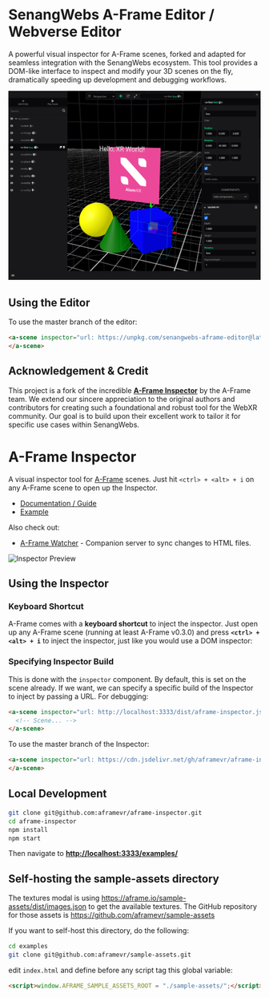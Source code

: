 # SenangWebs A-Frame Editor / Webverse Editor

A powerful visual inspector for A-Frame scenes, forked and adapted for seamless integration with the SenangWebs ecosystem. This tool provides a DOM-like interface to inspect and modify your 3D scenes on the fly, dramatically speeding up development and debugging workflows.

![SenangWebs Preview](https://github.com/a-hakim/senangwebs-aframe-editor/blob/master/senangwebs-webverse-editor.png)

## Using the Editor

To use the master branch of the editor:

```html
<a-scene inspector="url: https://unpkg.com/senangwebs-aframe-editor@latest/dist/aframe-inspector.min.js">
</a-scene>
```

## Acknowledgement & Credit

This project is a fork of the incredible **[A-Frame Inspector](https://github.com/aframevr/aframe-inspector)** by the A-Frame team. We extend our sincere appreciation to the original authors and contributors for creating such a foundational and robust tool for the WebXR community. Our goal is to build upon their excellent work to tailor it for specific use cases within SenangWebs.

# A-Frame Inspector

A visual inspector tool for [A-Frame](https://aframe.io) scenes. Just hit
`<ctrl> + <alt> + i` on any A-Frame scene to open up the Inspector.

- [Documentation / Guide](https://aframe.io/docs/master/introduction/visual-inspector-and-dev-tools.html)
- [Example](https://aframe.io/aframe-inspector/examples/)

Also check out:

- [A-Frame Watcher](https://github.com/supermedium/aframe-watcher) - Companion server to sync changes to HTML files.

![Inspector Preview](https://user-images.githubusercontent.com/674727/50159991-fa540c80-028c-11e9-87f1-72c54e08d808.png)

## Using the Inspector

### Keyboard Shortcut

A-Frame comes with a **keyboard shortcut** to inject the inspector. Just open
up any A-Frame scene (running at least A-Frame v0.3.0) and press **`<ctrl> + <alt> + i`** to inject the inspector, just like you would use a DOM inspector:

### Specifying Inspector Build

This is done with the `inspector` component. By default, this is set on the
scene already. If we want, we can specify a specific build of the Inspector to
inject by passing a URL. For debugging:

```html
<a-scene inspector="url: http://localhost:3333/dist/aframe-inspector.js">
  <!-- Scene... -->
</a-scene>
```

To use the master branch of the Inspector:

```html
<a-scene inspector="url: https://cdn.jsdelivr.net/gh/aframevr/aframe-inspector@master/dist/aframe-inspector.min.js">
</a-scene>
```

## Local Development

```bash
git clone git@github.com:aframevr/aframe-inspector.git
cd aframe-inspector
npm install
npm start
```

Then navigate to __[http://localhost:3333/examples/](http://localhost:3333/examples/)__

## Self-hosting the sample-assets directory

The textures modal is using https://aframe.io/sample-assets/dist/images.json
to get the available textures.
The GitHub repository for those assets is https://github.com/aframevr/sample-assets

If you want to self-host this directory, do the following:

```bash
cd examples
git clone git@github.com:aframevr/sample-assets.git
```

edit `index.html` and define before any script tag this global variable:

```html
<script>window.AFRAME_SAMPLE_ASSETS_ROOT = "./sample-assets/";</script>
```
